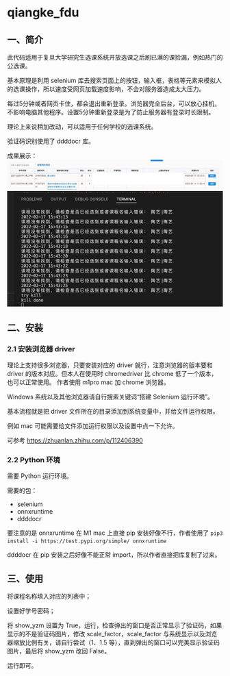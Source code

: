 # qiangke_fdu

## 一、简介

此代码适用于复旦大学研究生选课系统开放选课之后刷已满的课捡漏，例如热门的公选课。

基本原理是利用 selenium 库去搜索页面上的按钮，输入框，表格等元素来模拟人的选课操作，所以速度受网页加载速度影响，不会对服务器造成太大压力。

每过5分钟或者网页卡住，都会退出重新登录。浏览器完全后台，可以放心挂机，不影响电脑其他程序。设置5分钟重新登录是为了防止服务器有登录时长限制。

理论上来说稍加改动，可以适用于任何学校的选课系统。

验证码识别使用了 ddddocr 库。

成果展示：
<img src="assets/2.jpeg" >
<img src="assets/1.jpeg" >

## 二、安装

### 2.1 安装浏览器 driver

理论上支持很多浏览器，只要安装对应的 driver 就行，注意浏览器的版本要和 driver 的版本对应。但本人在使用时 chromedriver 比 chrome 低了一个版本，也可以正常使用。
作者使用 m1pro mac 加 chrome 浏览器。

Windows 系统以及其他浏览器请自行搜索关键词“搭建 Selenium 运行环境”。

基本流程就是把 driver 文件所在的目录添加到系统变量中，并给文件运行权限。

例如 mac 可能需要给文件添加运行权限以及设置中点一下允许。

可参考 https://zhuanlan.zhihu.com/p/112406390

### 2.2 Python 环境

需要 Python 运行环境。

需要的包：
- selenium
- onnxruntime
- ddddocr

要注意的是 onnxruntime 在 M1 mac 上直接 pip 安装好像不行，作者使用了 `pip3 install -i https://test.pypi.org/simple/ onnxruntime`

ddddocr 在 pip 安装之后好像不能正常 import，所以作者直接把库复制了过来。

## 三、使用

将课程名称填入对应的列表中；

设置好学号密码；

将 show_yzm 设置为 True，运行，检查弹出的窗口是否正常显示了验证码，如果显示的不是验证码图片，修改 scale_factor，scale_factor 与系统显示以及浏览器缩放比例有关，请自行尝试（1、1.5 等），直到弹出的窗口可以完美显示验证码图片，最后将 show_yzm 改回 False。

运行即可。